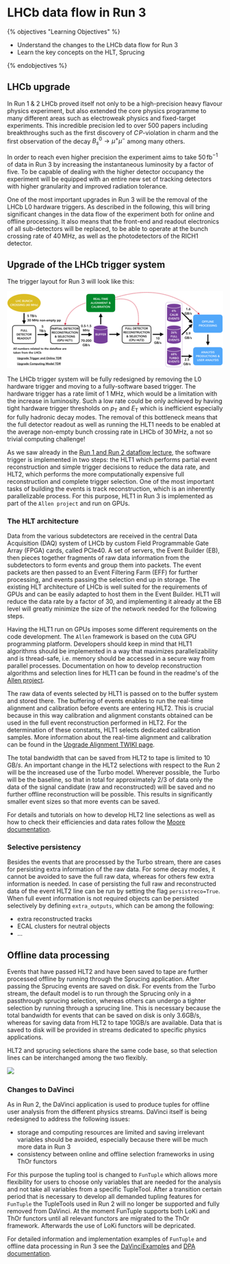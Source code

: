 # LHCb data flow in Run 3

{% objectives "Learning Objectives" %}

* Understand the changes to the LHCb data flow for Run 3
* Learn the key concepts on the HLT, Sprucing

{% endobjectives %}

## LHCb upgrade

In Run 1 & 2 LHCb proved itself not only to be a high-precision
heavy flavour physics experiment, but also extended the core physics programme to many different areas such as electroweak physics and fixed-target experiments. This incredible precision led to
over 500 papers including breakthroughs such as the first discovery of $C\!P$-violation in charm and the first observation of the decay $B_s^0\to \mu^+\mu^-$ among many others.

In order to reach even higher precision the experiment aims to take $50\,\mathrm{fb}^{-1}$ of
data in Run 3 by increasing the instantaneous luminosity by a factor of five.
To be capable of dealing with the higher detector occupancy the experiment will be equipped with an entire new set of tracking detectors with higher granularity and improved radiation tolerance.

One of the most important upgrades in Run 3 will be the removal of the LHCb L0 hardware triggers. As described in the following, this will bring significant changes in the data flow of the experiment both for online and offline processing. It also means that the front-end and readout electronics of all sub-detectors will be replaced, to be able
to operate at the bunch crossing rate of $40\,\mathrm{MHz}$, as well as the photodetectors of the RICH1 detector. 

## Upgrade of the LHCb trigger system

The trigger layout for Run 3 will look like this:

!["Data processing chain for Run 3"](img/hidef_RTA_dataflow_widescreen.png)

The LHCb trigger system will be fully redesigned by removing the L0 hardware trigger and moving to a fully-software based trigger. The hardware trigger has a rate limit of 1 MHz, which would be a limitation with the increase in luminosity. Such a low rate could be only achieved by having tight hardware trigger thresholds on $p_\mathrm{T}$ and $E_\mathrm{T}$ which is inefficient especially for fully hadronic decay modes. The removal of this bottleneck means that the full detector readout as well as running the HLT1 needs to be enabled at the average non-empty bunch crossing rate in LHCb of $30\,\mathrm{MHz}$, a not so trivial computing challenge!

As we saw already in the [Run 1 and Run 2 dataflow lecture](https://lhcb.github.io/starterkit-lessons/first-analysis-steps/dataflow.html), the software trigger is implemented in two steps: the HLT1 which performs partial event reconstruction and simple trigger decisions to reduce the data rate, and HLT2, which performs the more computationally expensive full reconstruction and complete trigger selection. One of the most important tasks of building the events is track reconstruction, which is an inherently parallelizable process. For this purpose, HLT1 in Run 3 is implemented as part of the ```Allen project``` and run on GPUs.

### The HLT architecture
Data from the various subdetectors are received in the central Data Acquisition (DAQ) system of LHCb by custom Field Programmable Gate Array (FPGA) cards, called PCIe40. A set of servers, the Event Builder (EB), then pieces together fragments of raw data information from the subdetectors to form events and group them into packets. The event packets are then passed to an Event Filtering Farm (EFF) for further processing, and events passing the selection end up in storage. The existing HLT architecture of LHCb is well suited for the requirements of GPUs and can be easily adapted to host them in the Event Builder. HLT1 will reduce the data rate by a factor of 30, and implementing it already at the EB level will greatly minimize the size of the network needed for the following steps. 

Having the HLT1 run on GPUs imposes some different requirements on the code development. The `Allen` framework is based on the `CUDA` GPU programming platform. Developers should keep in mind that HLT1 algorithms should be implemented in a way that maximizes parallelizability and is thread-safe, i.e. memory should be accessed in a secure way from parallel processes. Documentation on how to develop reconstruction algorithms and selection lines for HLT1 can be found in the readme's of the [Allen project](https://gitlab.cern.ch/lhcb/Allen).

The raw data of events selected by HLT1 is passed on to the buffer system and stored there. The buffering of events enables to run the real-time alignment and calibration before events are entering HLT2. This is crucial because in this way calibration and alignment constants obtained can be used in the full event reconstruction performed in HLT2. For the determination of these constants, HLT1 selects dedicated calibration samples. 
More information about the real-time alignment and calibration can be found in the [Upgrade Alignment TWIKI page](https://twiki.cern.ch/twiki/bin/view/LHCb/AlignmentInUpgrade).

The total bandwidth that can be saved from HLT2 to tape is limited to $10\,\mathrm{GB}/s$. An important change in the HLT2 selections with respect to the Run 2 will be the increased use of the Turbo model. Wherever possible, the Turbo will be the baseline, so that in total for approximately 2/3 of data only the data of the signal candidate (raw and reconstructed) will be saved and no further offline reconstruction will be possible. This results in significantly smaller event sizes so that more events can be saved.

For details and tutorials on how to develop HLT2 line selections as well as how to check their efficiencies and data rates follow the [Moore documentation](https://lhcbdoc.web.cern.ch/lhcbdoc/moore/master/index.html).

### Selective persistency

Besides the events that are processed by the Turbo stream, there are cases for persisting extra information of the raw data. For some decay modes, it cannot be avoided to save the full raw data, whereas for others few extra information is needed. In case of persisting the full raw and reconstructed data of the event HLT2 line can be run by setting the flag `persistreco=True`. When full event information is not required objects can be persisted selectively by defining `extra_outputs`, which can be among the following: 

* extra reconstructed tracks
* ECAL clusters for neutral objects
* ...

## Offline data processing

Events that have passed HLT2 and have been saved to tape are further processed offline by running through the Sprucing application. After passing the Sprucing events are saved on disk. For events from the Turbo stream, the default model is to run through the Sprucing only in a passthrough sprucing selection, whereas others can undergo a tighter selection by running through a sprucing line. This is necessary because the total bandwidth for events that can be saved on disk is only 3.6GB/s, whereas for saving data from HLT2 to tape 10GB/s are available. Data that is saved to disk will be provided in streams dedicated to specific physics applications.

HLT2 and sprucing selections share the same code base, so that selection lines can be interchanged among the two flexibly.

![](https://lhcbproject.web.cern.ch/lhcbproject/Publications/f/p/Directory_LHCb-FIGURE-2020-016/hidef_DPA_dataflow.png)

### Changes to DaVinci

As in Run 2, the DaVinci application is used to produce tuples for offline user analysis from the different physics streams. DaVinci itself is being redesigned to address the following issues:

* storage and computing resources are limited and saving irrelevant variables should be avoided, especially because there will be much more data in Run 3
* consistency between online and offline selection frameworks in using ThOr functors

For this purpose the tupling tool is changed to ```FunTuple``` which allows more flexibility for users to choose only variables that are needed for the analysis and not take all variables from a specific TupleTool. After a transition certain period that is necessary to develop all demanded tupling features for ```FunTuple``` the TupleTools used in Run 2 will no longer be supported and fully removed from DaVinci. 
At the moment FunTuple supports both LoKi and ThOr functors until all relevant functors are migrated to the ThOr framework. Afterwards the use of LoKi functors will be depricated. 

For detailed information and implementation examples of ```FunTuple``` and offline data processing in Run 3 see the [DaVinciExamples](https://gitlab.cern.ch/lhcb/DaVinci/-/blob/master/DaVinciExamples/python/DaVinciExamples/tupling/example-tupling-advanced-run-mc.py) and [DPA documentation](https://lhcb-dpa.web.cern.ch/lhcb-dpa/index.html).
